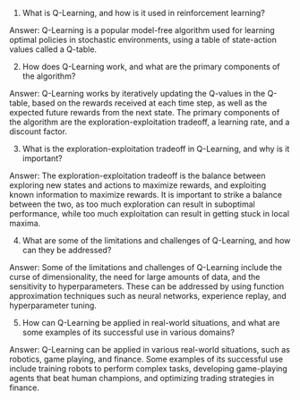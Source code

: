 1. What is Q-Learning, and how is it used in reinforcement learning? 

Answer: Q-Learning is a popular model-free algorithm used for learning optimal policies in stochastic environments, using a table of state-action values called a Q-table.

2. How does Q-Learning work, and what are the primary components of the algorithm? 

Answer: Q-Learning works by iteratively updating the Q-values in the Q-table, based on the rewards received at each time step, as well as the expected future rewards from the next state. The primary components of the algorithm are the exploration-exploitation tradeoff, a learning rate, and a discount factor.

3. What is the exploration-exploitation tradeoff in Q-Learning, and why is it important? 

Answer: The exploration-exploitation tradeoff is the balance between exploring new states and actions to maximize rewards, and exploiting known information to maximize rewards. It is important to strike a balance between the two, as too much exploration can result in suboptimal performance, while too much exploitation can result in getting stuck in local maxima.

4. What are some of the limitations and challenges of Q-Learning, and how can they be addressed? 

Answer: Some of the limitations and challenges of Q-Learning include the curse of dimensionality, the need for large amounts of data, and the sensitivity to hyperparameters. These can be addressed by using function approximation techniques such as neural networks, experience replay, and hyperparameter tuning.

5. How can Q-Learning be applied in real-world situations, and what are some examples of its successful use in various domains? 

Answer: Q-Learning can be applied in various real-world situations, such as robotics, game playing, and finance. Some examples of its successful use include training robots to perform complex tasks, developing game-playing agents that beat human champions, and optimizing trading strategies in finance.